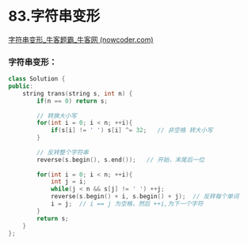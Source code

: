 # 83.字符串变形

[字符串变形_牛客题霸_牛客网 (nowcoder.com)](https://www.nowcoder.com/practice/c3120c1c1bc44ad986259c0cf0f0b80e?tpId=295&tags=&title=&difficulty=0&judgeStatus=0&rp=0&sourceUrl=%2Fexam%2Foj)



### 字符串变形：

```c++
class Solution {
public:
    string trans(string s, int n) {
        if(n == 0) return s;
        
        // 转换大小写
        for(int i = 0; i < n; ++i){
            if(s[i] != ' ') s[i] ^= 32;   // 非空格 转大小写
        }
        
        // 反转整个字符串
        reverse(s.begin(), s.end());   // 开始，末尾后一位
        
        for(int i = 0; i < n; ++i){
            int j = i;
            while(j < n && s[j] != ' ') ++j;
            reverse(s.begin() + i, s.begin() + j);	// 反转每个单词
            i = j;  // i == j 为空格，然后 ++i,为下一个字符
        }
        return s;
    }
};
```
